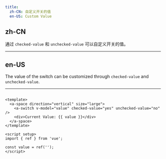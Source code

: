 ```yaml
title:
  zh-CN: 自定义开关的值
  en-US: Custom Value
```

## zh-CN

通过 `checked-value` 和 `unchecked-value` 可以自定义开关的值。

---

## en-US

The value of the switch can be customized through `checked-value` and `unchecked-value`.

---

```vue

<template>
  <a-space direction="vertical" size="large">
    <a-switch v-model="value" checked-value="yes" unchecked-value="no" />
    <div>Current Value: {{ value }}</div>
  </a-space>
</template>

<script setup>
import { ref } from 'vue';

const value = ref('');
</script>
```
